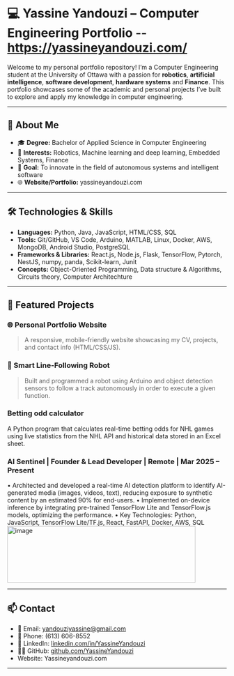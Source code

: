 # 💻 Yassine Yandouzi – Computer Engineering Portfolio -- https://yassineyandouzi.com/

Welcome to my personal portfolio repository! I’m a Computer Engineering student at the University of Ottawa with a passion for **robotics**, **artificial intelligence**, **software development**, **hardware systems** and **Finance**. This portfolio showcases some of the academic and personal projects I’ve built to explore and apply my knowledge in computer engineering.

---

## 🧠 About Me

- 🎓 **Degree:** Bachelor of Applied Science in Computer Engineering  
- 🎯 **Interests:** Robotics, Machine learning and deep learning, Embedded Systems, Finance 
- 🚀 **Goal:** To innovate in the field of autonomous systems and intelligent software  
- 🌐 **Website/Portfolio:** yassineyandouzi.com

---

## 🛠️ Technologies & Skills

- **Languages:** Python, Java, JavaScript, HTML/CSS, SQL
- **Tools:** Git/GitHub, VS Code, Arduino, MATLAB, Linux, Docker, AWS, MongoDB, Android Studio, PostgreSQL 
- **Frameworks & Libraries:** React.js, Node.js, Flask, TensorFlow, Pytorch, NestJS, numpy, panda, Scikit-learn, Junit  
- **Concepts:** Object-Oriented Programming, Data structure & Algorithms, Circuits theory, Computer Architechture

---

## 📁 Featured Projects

### 🌐 Personal Portfolio Website
> A responsive, mobile-friendly website showcasing my CV, projects, and contact info (HTML/CSS/JS).

### 🤖 Smart Line-Following Robot
> Built and programmed a robot using Arduino and object detection sensors to follow a track autonomously in order to execute a given function.

### Betting odd calculator
A Python program that calculates real-time betting odds for NHL games using live statistics from the NHL API and historical data stored in an Excel sheet.

### AI Sentinel | Founder & Lead Developer | Remote | Mar 2025 – Present
•	Architected and developed a real-time AI detection platform to identify AI-generated media (images, videos, text), reducing exposure to synthetic content by an estimated 90% for end-users.
•	Implemented on-device inference by integrating pre-trained TensorFlow Lite and TensorFlow.js models, optimizing the performance.
•	Key Technologies: Python, JavaScript, TensorFlow Lite/TF.js, React, FastAPI, Docker, AWS, SQL
<img width="432" height="130" alt="image" src="https://github.com/user-attachments/assets/9ef247ad-a361-47d7-b400-0909e5875be7" />


---

## 📫 Contact

- 📧 Email: yandouziyassine@gmail.com  
- 📱 Phone: (613) 606-8552  
- 🔗 LinkedIn: [linkedin.com/in/YassineYandouzi](https://linkedin.com/in/YassineYandouzi)  
- 🧑‍💻 GitHub: [github.com/YassineYandouzi](https://github.com/YassineYandouzi)
- Website: Yassineyandouzi.com

---
